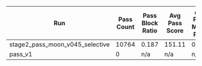 | Run | Pass Count | Pass Block Ratio | Avg Pass Score | Avg Pass Moon Prob | Play Count | Play Block Ratio |
| --- | --- | --- | --- | --- | --- | --- |
| stage2_pass_moon_v045_selective | 10764 | 0.187 | 151.11 | 0.361 | 182973 | 0.093 |
| pass_v1 | 0 | n/a | n/a | n/a | 0 | n/a |
